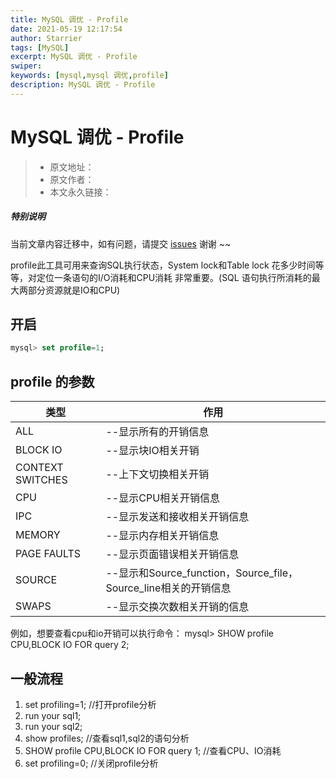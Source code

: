 ```yaml
---
title: MySQL 调优 - Profile
date: 2021-05-19 12:17:54
author: Starrier
tags: [MySQL]
excerpt: MySQL 调优 - Profile
swiper:
keywords: [mysql,mysql 调优,profile]
description: MySQL 调优 - Profile
---
```


# MySQL 调优 - Profile 

> * 原文地址：[]()
> * 原文作者：[]()
> * 本文永久链接：[]()

##### **特别说明**

当前文章内容迁移中，如有问题，请提交 [issues](https://github.com/Starrier/starrier.github.io/issues) 谢谢 ~~

profile此工具可用来查询SQL执行状态，System lock和Table lock 花多少时间等等，对定位一条语句的I/O消耗和CPU消耗 非常重要。(SQL 语句执行所消耗的最大两部分资源就是IO和CPU)

## 开启

```sql
mysql> set profile=1;
```

## profile 的参数

| 类型 | 作用 |
| --- | ---|
|ALL           |     --显示所有的开销信息|
| BLOCK IO      |    --显示块IO相关开销|
| CONTEXT SWITCHES | --上下文切换相关开销|
| CPU             |   --显示CPU相关开销信息|
| IPC         |       --显示发送和接收相关开销信息|
| MEMORY     |       --显示内存相关开销信息|
| PAGE FAULTS  |      --显示页面错误相关开销信息|
| SOURCE       |     --显示和Source_function，Source_file，Source_line相关的开销信息|
| SWAPS     |         --显示交换次数相关开销的信息|

例如，想要查看cpu和io开销可以执行命令：
mysql> SHOW profile CPU,BLOCK IO  FOR query 2;

## 一般流程 

1. set profiling=1; //打开profile分析
2. run your sql1;
3. run your sql2;
4. show profiles;    //查看sql1,sql2的语句分析
5. SHOW profile CPU,BLOCK IO  FOR query 1; //查看CPU、IO消耗
6. set profiling=0; //关闭profile分析
